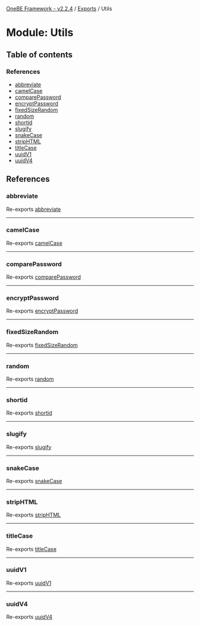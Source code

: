[OneBE Framework - v2.2.4](../README.md) / [Exports](../modules.md) / Utils

# Module: Utils

## Table of contents

### References

- [abbreviate](Utils.md#abbreviate)
- [camelCase](Utils.md#camelcase)
- [comparePassword](Utils.md#comparepassword)
- [encryptPassword](Utils.md#encryptpassword)
- [fixedSizeRandom](Utils.md#fixedsizerandom)
- [random](Utils.md#random)
- [shortid](Utils.md#shortid)
- [slugify](Utils.md#slugify)
- [snakeCase](Utils.md#snakecase)
- [stripHTML](Utils.md#striphtml)
- [titleCase](Utils.md#titlecase)
- [uuidV1](Utils.md#uuidv1)
- [uuidV4](Utils.md#uuidv4)

## References

### abbreviate

Re-exports [abbreviate](Utils_StringUtils.md#abbreviate)

___

### camelCase

Re-exports [camelCase](Utils_StringUtils.md#camelcase)

___

### comparePassword

Re-exports [comparePassword](Utils_StringUtils.md#comparepassword)

___

### encryptPassword

Re-exports [encryptPassword](Utils_StringUtils.md#encryptpassword)

___

### fixedSizeRandom

Re-exports [fixedSizeRandom](Utils_NumberUtils.md#fixedsizerandom)

___

### random

Re-exports [random](Utils_NumberUtils.md#random)

___

### shortid

Re-exports [shortid](Utils_StringUtils.md#shortid)

___

### slugify

Re-exports [slugify](Utils_StringUtils.md#slugify)

___

### snakeCase

Re-exports [snakeCase](Utils_StringUtils.md#snakecase)

___

### stripHTML

Re-exports [stripHTML](Utils_StringUtils.md#striphtml)

___

### titleCase

Re-exports [titleCase](Utils_StringUtils.md#titlecase)

___

### uuidV1

Re-exports [uuidV1](Utils_StringUtils.md#uuidv1)

___

### uuidV4

Re-exports [uuidV4](Utils_StringUtils.md#uuidv4)
